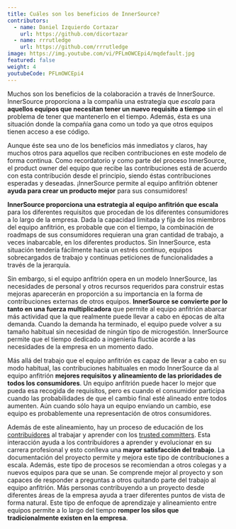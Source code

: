 ```yaml
---
title: Cuáles son los beneficios de InnerSource?
contributors:
  - name: Daniel Izquierdo Cortazar
    url: https://github.com/dicortazar
  - name: rrrutledge
    url: https://github.com/rrrutledge
image: https://img.youtube.com/vi/PFLmOWCEpi4/mqdefault.jpg
featured: false
weight: 4
youtubeCode: PFLmOWCEpi4
---
```

<div class="paragraph">
<p>Muchos son los beneficios de la colaboración a través de InnerSource.
InnerSource proporciona a la compañía una estrategia que <em>escala</em> para <strong>aquellos equipos que necesitan tener un nuevo requisito a tiempo</strong> sin el problema de tener que mantenerlo en el tiempo.
Además, ésta es una situación donde la compañía gana como un todo ya que otros equipos tienen acceso a ese código.</p>
</div>
<div class="paragraph">
<p>Aunque éste sea uno de los beneficios más inmediatos y claros, hay muchos otros para aquellos que reciben contribuciones en este modelo de forma continua.
Como recordatorio y como parte del proceso InnerSource, el product owner del equipo que recibe las contribuciones está de acuerdo con esta contribución desde el principio, siendo éstas contribuciones esperadas y deseadas.
¡InnerSource permite al equipo anfitrión obtener <strong>ayuda para crear un producto mejor</strong> para sus consumidores!</p>
</div>
<div class="paragraph">
<p><strong>InnerSource proporciona una estrategia al equipo anfitrión que escala</strong> para los diferentes requisitos que procedan de los diferentes consumidores a lo largo de la empresa.
Dada la capacidad limitada y fija de los miembros del equipo anfitrión, es probable que con el tiempo, la combinación de roadmaps de sus consumidores requieran una gran cantidad de trabajo, a veces inabarcable, en los diferentes productos.
Sin InnerSource, esta situación tendería fácilmente hacia un estrés continuo, equipos sobrecargados de trabajo y continuas peticiones de funcionalidades a través de la jerarquía.</p>
</div>
<div class="paragraph">
<p>Sin embargo, si el equipo anfitrión opera en un modelo InnerSource, las necesidades de personal y otros recursos requeridos para construir estas mejoras aparecerán en proporción a su importancia en la forma de contribuciones externas de otros equipos.
<strong>InnerSource se convierte por lo tanto en una fuerza multiplicadora</strong> que permite al equipo anfitrión abarcar más actividad que la que realmente puede llevar a cabo en épocas de alta demanda.
Cuando la demanda ha terminado, el equipo puede volver a su tamaño habitual sin necesidad de ningún tipo de microgestión.
InnerSource permite que el tiempo dedicado a ingeniería fluctúe acorde a las necesidades de la empresa en un momento dado.</p>
</div>
<div class="paragraph">
<p>Más allá del trabajo que el equipo anfitrión es capaz de llevar a cabo en su modo habitual, las contribuciones habituales en modo InnerSource da al equipo anfitrión <strong>mejores requisitos y alineamiento de las prioridades de todos los consumidores</strong>. Un equipo anfitrión puede hacer lo mejor que pueda esa recogida de requisitos, pero es cuando el consumidor participa cuando las probabilidades de que el cambio final esté alineado entre todos aumenten.
Aún cuando sólo haya un equipo enviando un cambio, ese equipo es probablemente una representación de otros consumidores.</p>
</div>
<div class="paragraph">
<p>Además de este alineamiento, hay un proceso de educación de los <a href="https://innersourcecommons.org/learn/learning-path/contributor/01">contribuidores</a> al trabajar y aprender con los <a href="https://innersourcecommons.org/learn/learning-path/trusted-committer/01">trusted committers</a>.
Esta interacción ayuda a los contribuidores a aprender y evolucionar en su carrera profesional y esto conlleva una <strong>mayor satisfacción del trabajo</strong>.
La documentación del proyecto permite y mejora este tipo de contribuciones a escala.
Además, este tipo de procesos se recomiendan a otros colegas y a nuevos equipos para que se unan. Se comprende mejor al proyecto y son capaces de responder a preguntas a otros quitando parte del trabajo al equipo anfitrión.
Más personas contribuyendo a un proyecto desde diferentes áreas de la empresa ayuda a traer diferentes puntos de vista de forma natural.
Este tipo de enfoque de aprendizaje y alineamiento entre equipos permite a lo largo del tiempo <strong>romper los silos que tradicionalmente existen en la empresa</strong>.</p>
</div>
<!--- This file autogenerated from https://github.com/InnerSourceCommons/InnerSourceLearningPath/blob/master/scripts -->